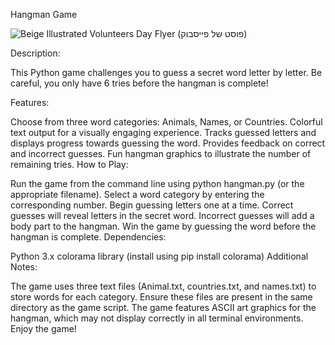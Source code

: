 Hangman Game




![Beige Illustrated Volunteers Day Flyer  (פוסט של פייסבוק)](https://github.com/maorkris/Hangman/assets/142143890/d60cc5cc-d0f1-4ef9-af0f-f69b7997cfb7)


Description:

This Python game challenges you to guess a secret word letter by letter. Be careful, you only have 6 tries before the hangman is complete!

Features:

Choose from three word categories: Animals, Names, or Countries.
Colorful text output for a visually engaging experience.
Tracks guessed letters and displays progress towards guessing the word.
Provides feedback on correct and incorrect guesses.
Fun hangman graphics to illustrate the number of remaining tries.
How to Play:

Run the game from the command line using python hangman.py (or the appropriate filename).
Select a word category by entering the corresponding number.
Begin guessing letters one at a time.
Correct guesses will reveal letters in the secret word.
Incorrect guesses will add a body part to the hangman.
Win the game by guessing the word before the hangman is complete.
Dependencies:

Python 3.x
colorama library (install using pip install colorama)
Additional Notes:

The game uses three text files (Animal.txt, countries.txt, and names.txt) to store words for each category. Ensure these files are present in the same directory as the game script.
The game features ASCII art graphics for the hangman, which may not display correctly in all terminal environments.
Enjoy the game!
